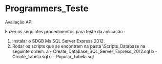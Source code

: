 # Programmers_Teste
Avaliação API

Fazer os seguintes procedimentos para teste da aplicação :

1. Instalar o SDGB Ms SQL Server Express 2012.
2. Rodar os scripts que se encontram na pasta \Scripts_Database na seguinte ordem:
a - Create_Database_SQL_Server_Express_2012.sql
b - Create_Tabela.sql
c - Popular_Tabela.sql

